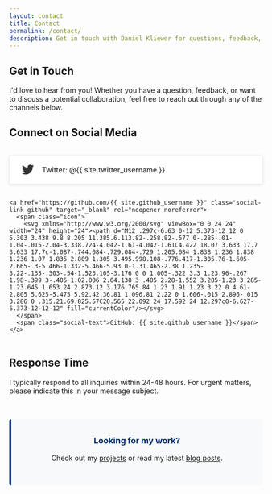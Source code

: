 ```yaml
---
layout: contact
title: Contact
permalink: /contact/
description: Get in touch with Daniel Kliewer for questions, feedback, collaboration opportunities, or just to say hello.
---
```


## Get in Touch

I'd love to hear from you! Whether you have a question, feedback, or want to discuss a potential collaboration, feel free to reach out through any of the channels below.

## Connect on Social Media

<div class="social-container">
  <div class="social-links">
    <a href="https://twitter.com/{{ site.twitter_username }}" class="social-link twitter" target="_blank" rel="noopener noreferrer">
      <span class="icon">
        <svg xmlns="http://www.w3.org/2000/svg" viewBox="0 0 24 24" width="24" height="24"><path d="M23.953 4.57a10 10 0 01-2.825.775 4.958 4.958 0 002.163-2.723 10.054 10.054 0 01-3.127 1.184 4.92 4.92 0 00-8.384 4.482C7.69 8.095 4.067 6.13 1.64 3.162a4.822 4.822 0 00-.666 2.475c0 1.71.87 3.213 2.188 4.096a4.904 4.904 0 01-2.228-.616v.06a4.923 4.923 0 003.946 4.827 4.996 4.996 0 01-2.212.085 4.936 4.936 0 004.604 3.417 9.867 9.867 0 01-6.102 2.105c-.39 0-.779-.023-1.17-.067a13.995 13.995 0 007.557 2.209c9.053 0 13.998-7.496 13.998-13.985 0-.21 0-.42-.015-.63A9.935 9.935 0 0024 4.59z" fill="currentColor"/></svg>
      </span>
      <span class="social-text">Twitter: @{{ site.twitter_username }}</span>
    </a>
    
    <a href="https://github.com/{{ site.github_username }}" class="social-link github" target="_blank" rel="noopener noreferrer">
      <span class="icon">
        <svg xmlns="http://www.w3.org/2000/svg" viewBox="0 0 24 24" width="24" height="24"><path d="M12 .297c-6.63 0-12 5.373-12 12 0 5.303 3.438 9.8 8.205 11.385.6.113.82-.258.82-.577 0-.285-.01-1.04-.015-2.04-3.338.724-4.042-1.61-4.042-1.61C4.422 18.07 3.633 17.7 3.633 17.7c-1.087-.744.084-.729.084-.729 1.205.084 1.838 1.236 1.838 1.236 1.07 1.835 2.809 1.305 3.495.998.108-.776.417-1.305.76-1.605-2.665-.3-5.466-1.332-5.466-5.93 0-1.31.465-2.38 1.235-3.22-.135-.303-.54-1.523.105-3.176 0 0 1.005-.322 3.3 1.23.96-.267 1.98-.399 3-.405 1.02.006 2.04.138 3 .405 2.28-1.552 3.285-1.23 3.285-1.23.645 1.653.24 2.873.12 3.176.765.84 1.23 1.91 1.23 3.22 0 4.61-2.805 5.625-5.475 5.92.42.36.81 1.096.81 2.22 0 1.606-.015 2.896-.015 3.286 0 .315.21.69.825.57C20.565 22.092 24 17.592 24 12.297c0-6.627-5.373-12-12-12" fill="currentColor"/></svg>
      </span>
      <span class="social-text">GitHub: {{ site.github_username }}</span>
    </a>
  </div>
</div>

## Response Time

I typically respond to all inquiries within 24-48 hours. For urgent matters, please indicate this in your message subject.

<div class="contact-cta">
  <h3>Looking for my work?</h3>
  <p>Check out my <a href="/projects/">projects</a> or read my latest <a href="/blog/">blog posts</a>.</p>
</div>

<style>
  .social-container {
    margin: 2rem 0;
  }
  
  .social-links {
    display: flex;
    flex-direction: column;
    gap: 1rem;
    margin: 1.5rem 0;
  }
  
  .social-link {
    display: inline-flex;
    align-items: center;
    padding: 1rem 1.5rem;
    background-color: #fff;
    border-radius: 4px;
    text-decoration: none;
    color: #333;
    font-weight: 500;
    transition: all 0.3s ease;
    border: 1px solid #eee;
    box-shadow: 0 2px 6px rgba(0,0,0,0.1);
  }
  
  .social-link:hover {
    background-color: #f8f9fa;
    transform: translateY(-2px);
    box-shadow: 0 6px 12px rgba(0,0,0,0.1);
  }
  
  .social-link .icon {
    margin-right: 1rem;
    display: flex;
    align-items: center;
    justify-content: center;
  }
  
  .social-link .icon svg {
    width: 24px;
    height: 24px;
  }
  
  .twitter:hover {
    color: #1DA1F2;
    border-color: #1DA1F2;
  }
  
  .twitter:hover .icon svg {
    fill: #1DA1F2;
  }
  
  .github:hover {
    color: #333;
    border-color: #333;
  }
  
  .github:hover .icon svg {
    fill: #333;
  }
  
  .contact-cta {
    background-color: #f8f9fa;
    padding: 2rem;
    border-radius: 4px;
    margin: 3rem 0;
    text-align: center;
    border-left: 4px solid #042b6e;
  }
  
  .contact-cta h3 {
    margin-top: 0;
    color: #042b6e;
  }
</style>
